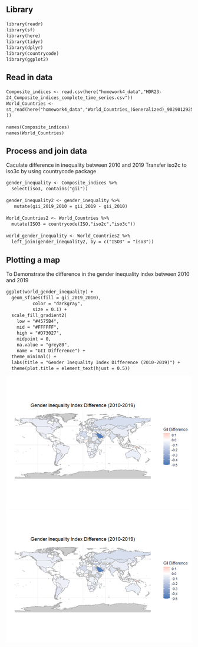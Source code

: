 ## Library

    library(readr)
    library(sf)
    library(here)
    library(tidyr)
    library(dplyr)
    library(countrycode)
    library(ggplot2)

## Read in data

    Composite_indices <- read.csv(here("homework4_data","HDR23-24_Composite_indices_complete_time_series.csv"))
    World_Countries <- st_read(here("homework4_data","World_Countries_(Generalized)_9029012925078512962.geojson" ))

    names(Composite_indices)
    names(World_Countries)

## Process and join data

Caculate difference in inequality between 2010 and 2019 Transfer iso2c
to iso3c by using countrycode package

    gender_inequality <- Composite_indices %>%
      select(iso3, contains("gii"))

    gender_inequality2 <- gender_inequality %>%
       mutate(gii_2019_2010 = gii_2019 - gii_2010)

    World_Countries2 <- World_Countries %>%
      mutate(ISO3 = countrycode(ISO,"iso2c","iso3c"))

    world_gender_inequality <- World_Countries2 %>%
      left_join(gender_inequality2, by = c("ISO3" = "iso3"))

## Plotting a map

To Demonstrate the difference in the gender inequality index between
2010 and 2019

    ggplot(world_gender_inequality) + 
      geom_sf(aes(fill = gii_2019_2010), 
              color = "darkgray", 
              size = 0.1) + 
      scale_fill_gradient2(
        low = "#4575B4", 
        mid = "#FFFFFF", 
        high = "#D73027", 
        midpoint = 0, 
        na.value = "grey80", 
        name = "GII Difference") + 
      theme_minimal() + 
      labs(title = "Gender Inequality Index Difference (2010-2019)") + 
      theme(plot.title = element_text(hjust = 0.5))

![](figures/plot-example-1.png) ![GII
Difference](figures/plot-example-1.png)
